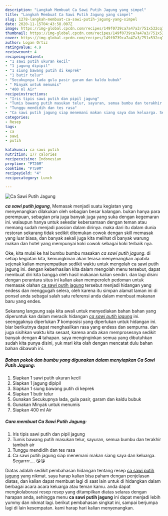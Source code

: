 ```yaml
---
description: "Langkah Membuat Ca Sawi Putih Jagung yang simpel"
title: "Langkah Membuat Ca Sawi Putih Jagung yang simpel"
slug: 1278-langkah-membuat-ca-sawi-putih-jagung-yang-simpel
date: 2020-11-15T04:43:58.007Z
image: https://img-global.cpcdn.com/recipes/149f0739ca7a47a3/751x532cq70/ca-sawi-putih-jagung-foto-resep-utama.jpg
thumbnail: https://img-global.cpcdn.com/recipes/149f0739ca7a47a3/751x532cq70/ca-sawi-putih-jagung-foto-resep-utama.jpg
cover: https://img-global.cpcdn.com/recipes/149f0739ca7a47a3/751x532cq70/ca-sawi-putih-jagung-foto-resep-utama.jpg
author: Logan Ortiz
ratingvalue: 4.9
reviewcount: 4
recipeingredient:
- "1 sawi putih ukuran kecil"
- "1 jagung dipipil"
- "1 siung bawang putih di keprek"
- "1 butir telur"
- "Secukupnya lada gula pasir garam dan kaldu bubuk"
- " Minyak untuk menumis"
- "400 ml Air"
recipeinstructions:
- "Iris tipis sawi putih dan pipil jagung"
- "Tumis bawang putih masukan telur, sayuran, semua bumbu dan terakhir tambah air"
- "Tunggu mendidih dan tes rasa"
- "Ca sawi putih jagung siap menemani makan siang saya dan keluarga. Segarrrr.... 😘😘"
categories:
- Resep
tags:
- ca
- sawi
- putih

katakunci: ca sawi putih 
nutrition: 177 calories
recipecuisine: Indonesian
preptime: "PT20M"
cooktime: "PT59M"
recipeyield: "4"
recipecategory: Lunch

---
```



![Ca Sawi Putih Jagung](https://img-global.cpcdn.com/recipes/149f0739ca7a47a3/751x532cq70/ca-sawi-putih-jagung-foto-resep-utama.jpg)

<b><i>ca sawi putih jagung</i></b>, Memasak menjadi suatu kegiatan yang menyenangkan dilakukan oleh sebagian besar kalangan. bukan hanya para perempuan, sebagian pria juga banyak juga yang suka dengan kegemaran ini. walaupun hanya untuk sekedar kebersamaan dengan teman atau memang sudah menjadi passion dalam dirinya. maka dari itu dalam dunia restoran sekarang tidak sedikit ditemukan cowok dengan skill memasak yang luar biasa, dan banyak sekali juga kita melihat di banyak warung makan dan hotel yang mempunyai koki cowok sebagai koki terbaik nya.

Oke, kita mulai ke hal bumbu bumbu masakan <i>ca sawi putih jagung</i>. di setiap kegiatan kita, kemungkinan akan terasa menyenangkan apabila sejenak kalian menyempatkan sedikit waktu untuk mengolah ca sawi putih jagung ini. dengan keberhasilan kita dalam mengolah menu tersebut, dapat membuat diri kita bangga oleh hasil makanan kalian sendiri. dan lagi disini dengan perantara situs ini kalian akan memperoleh pedoman untuk memasak olahan <u>ca sawi putih jagung</u> tersebut menjadi hidangan yang endess dan menggugah selera, oleh karena itu simpan alamat laman ini di ponsel anda sebagai salah satu referensi anda dalam membuat makanan baru yang endes.




Sekarang langsung saja kita awali untuk menyediakan bahan bahan yang diperuntuk kan dalam meracik hidangan <u><i>ca sawi putih jagung</i></u> ini. seenggaknya diperlukan <b>7</b> komposisi yang diperlukan untuk hidangan ini. biar berikutnya dapat menghasilkan rasa yang endess dan sempurna. dan juga sisihkan waktu kita sesaat, karena anda akan memprosesnya sedikit banyak dengan <b>4</b> tahapan. saya menginginkan semua yang dibutuhkan sudah kita punya disini, yuk mari kita olah dengan mencatat dulu bahan bahan dibawah ini.

<!--inarticleads1-->

##### Bahan pokok dan bumbu yang digunakan dalam menyiapkan Ca Sawi Putih Jagung:

1. Siapkan 1 sawi putih ukuran kecil
1. Siapkan 1 jagung dipipil
1. Siapkan 1 siung bawang putih di keprek
1. Siapkan 1 butir telur
1. Gunakan Secukupnya lada, gula pasir, garam dan kaldu bubuk
1. Gunakan  Minyak untuk menumis
1. Siapkan 400 ml Air




<!--inarticleads2-->

##### Cara membuat Ca Sawi Putih Jagung:

1. Iris tipis sawi putih dan pipil jagung
1. Tumis bawang putih masukan telur, sayuran, semua bumbu dan terakhir tambah air
1. Tunggu mendidih dan tes rasa
1. Ca sawi putih jagung siap menemani makan siang saya dan keluarga. Segarrrr.... 😘😘




Diatas adalah sedikit pembahasan hidangan tentang resep <u>ca sawi putih jagung</u> yang nikmat. saya harap kalian bisa paham dengan penjelasan diatas, dan kalian dapat membuat lagi di saat lain untuk di hidangkan dalam berbagai acara acara keluarga atau teman kamu. anda dapat mengkolaborasi resep resep yang ditampilkan diatas selaras dengan harapan anda, sehingga menu <b>ca sawi putih jagung</b> ini dapat menjadi lebih yummy dan nikmat lagi. berikut pembahasan singkat ini, sampai berjumpa lagi di lain kesempatan. kami harap hari kalian menyenangkan.
